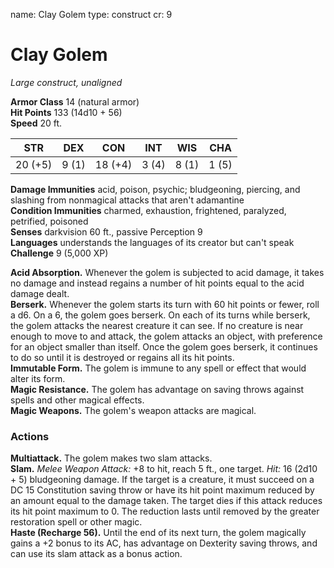 name: Clay Golem
type: construct
cr: 9

# Clay Golem 
_Large construct, unaligned_

**Armor Class** 14 (natural armor)    
**Hit Points** 133 (14d10 + 56)    
**Speed** 20 ft. 

| STR     | DEX     | CON     | INT     | WIS     | CHA     |
|---------|---------|---------|---------|---------|---------|
| 20 (+5) | 9 (1)  | 18 (+4) | 3 (4)  | 8 (1)  | 1 (5)  |

**Damage Immunities** acid, poison, psychic; bludgeoning, piercing, and slashing from nonmagical attacks that aren't adamantine    
**Condition Immunities** charmed, exhaustion, frightened, paralyzed, petrified, poisoned    
**Senses** darkvision 60 ft., passive Perception 9    
**Languages** understands the languages of its creator but can't speak    
**Challenge** 9 (5,000 XP) 

**Acid Absorption.** Whenever the golem is subjected to acid damage, it takes no damage and instead regains a number of hit points equal to the acid damage dealt.    
**Berserk.** Whenever the golem starts its turn with 60 hit points or fewer, roll a d6. On a 6, the golem goes berserk. On each of its turns while berserk, the golem attacks the nearest creature it can see. If no creature is near enough to move to and attack, the golem attacks an object, with preference for an object smaller than itself. Once the golem goes berserk, it continues to do so until it is destroyed or regains all its hit points.    
**Immutable Form.** The golem is immune to any spell or effect that would alter its form.    
**Magic Resistance.** The golem has advantage on saving throws against spells and other magical effects.    
**Magic Weapons.** The golem's weapon attacks are magical. 

### Actions 
**Multiattack.** The golem makes two slam attacks.    
**Slam.** _Melee Weapon Attack:_ +8 to hit, reach 5 ft., one target. _Hit:_ 16 (2d10 + 5) bludgeoning damage. If the target is a creature, it must succeed on a DC 15 Constitution saving throw or have its hit point maximum reduced by an amount equal to the damage taken. The target dies if this attack reduces its hit point maximum to 0. The reduction lasts until removed by the greater restoration spell or other magic.    
**Haste (Recharge 56).** Until the end of its next turn, the golem magically gains a +2 bonus to its AC, has advantage on Dexterity saving throws, and can use its slam attack as a bonus action.